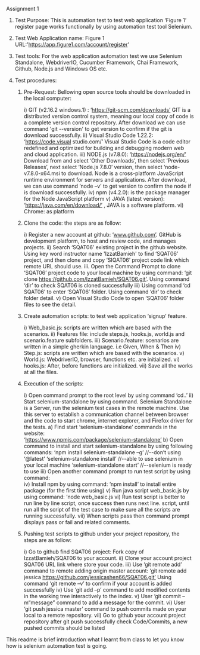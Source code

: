 Assignment 1

1.	Test Purpose: This is automation test to test web application ‘Figure 1’ register page
    works functionally by using automation test tool Selenium.

2.	Test Web Application name: Figure 1 URL:'https://app.figure1.com/account/register'

3.	Test tools:  For the web application automation test we use Selenium Standalone, 
    WebdriverIO, Cucumber Framework, Chai Framework, Github, Node.js and Windows OS etc.  

4.	Test procedures:

    1)  Pre-Request: Bellowing open source tools should be downloaded in the local computer:

        i) GIT (v2.16.2 windows.1) : ‘https://git-scm.com/downloads’ GIT is a distributed version      control system, meaning our local copy of code is a complete version control repository.     After download we can use command 'git --version' to get version to confirm if the git is    download successfully.
        ii) Visual Studio Code 1.22.2: ‘https://code.visual studio.com/’ Visual Studio Code is a        code editor redefined and optimized for building and debugging modern web and cloud          application.
        iii) NODE.js (v7.8.0): ‘https://nodejs.org/en/’ Download from and select ‘Other Downloads’,      then select ‘Previous Releases’, next select ‘Node.js 7.8.0’ version, then select            ‘node-v7.8.0-x64.msi to download. Node is a cross-platform JavaScript runtime                environment for servers and applications. After download, we can use command ‘node –v’       to get version to confirm the node if is download successfully.
        iv) npm (v4.2.0): is the package manager for the Node JavaScript platform
        v) JAVA (latest version): ‘https://java.com/en/download/’ , JAVA is a software platform.
        vi) Chrome: as platform

    2) Clone the code: the steps are as follow:

        i)  Register a new account at github: ‘www.github.com’.
             GitHub is development platform, to host and review code, and manages projects.
        ii) Search ‘SQAT06’ existing project in the github website. Using key word instructor name       'IzzatBamieh' to find ‘SQAT06’ project, and then clone and copy ‘SIQAT06’ project code       link which remote URL should use.
            iii. Open the Command Prompt to clone ‘SQAT06’ project code to your local machine by using command: 
                ‘git clone https://github.com/IzzatBamieh/SQAT06.git’. 
                Using command ‘dir’ to check SQAT06 is cloned successfully
        iii) Using command ‘cd SQAT06’ to enter ‘SQAT06’ folder.
             Using command ‘dir’ to check folder detail.
        v) Open Visual Studio Code to open ‘SQAT06’ folder files to see the detail.

    3)  Create automation scripts: to test web application ‘signup’ feature. 

        i) Web_basic.js: scripts are written which are based with the scenarios.
        ii) Features file: include steps.js, hooks.js, world.js and scenario.feature subfolders.
        iii) Scenario.feature: scenarios are written in a simple gherkin language. 
            i.e Given, When & Then
        iv) Step.js: scripts are written which are based with the scenarios.
        v) World.js: WebdriverIO, browser, functions etc. are initialized.
        vi) hooks.js: After, before functions are initialized.
        vii) Save all the works at all the files.

    4) Execution of the scripts:

       i) Open command prompt to the root level by using command ‘cd..’
       ii) Start selenium-standalone by using command.
           Selenium Standalone is a Server, run the selenium test cases in the remote machine. Use this server to establish a communication channel between browser and the code to start chrome, internet explorer, and Firefox driver for the tests. 
            a) Find start ‘selenium-standalone’ commands in the website:  
               ‘https://www.npmjs.com/package/selenium-standalone’ 
            b) Open command to install and start selenium-standalone by using following commands: 
                ‘npm install selenium-standalone –g’  //--don’t using ‘@latest’ 
                ‘selenium-standalone install’         //--able to use selenium in your local machine 
                ‘selenium-standalone start’           //--selenium is ready to use
       iii) Open another command prompt to run test script by using command:   
       iv) Install npm by using command: 
           ‘npm install’ to install entire package (for the first time using)
       v) Run java script web_basic.js by using command: ‘node web_basic.js 
       vi) Run test script is better to run line by line script, once success then runs next line.       script, until run all the script of the test case to make sure all the scripts are            running successfully.
       vii) When scripts pass then command prompt displays pass or fail and related comments.

    5) Pushing test scripts to github under your project repository, the steps are as follow: 

       i)	Go to github find SQAT06 project: Fork copy of IzzatBamieh/SQAT06 to your account.
       ii)	Clone your account project SQAT06 URL link where store your code.
       iii)	Use ‘git remote add’ command to remote adding origin master account: 
            ‘git remote add jessica https://github.com/jessicashen66/SQAT06.git’ 
             Using command ‘git remote –v’ to confirm if your account is added successfully
       iv)	Use ‘git add –p’ command to add modified contents in the working tree interactively to        the index.
       v)	User ‘git commit –m“message” command to add a message for the commit.
       vi)	User ‘git push jessica master’ command to push commits made on your local to a remote         repository.
       vii)	Go to github your account project repository after git push successfully
            check Code/Commits, a new pushed commits should be listed 

This readme is brief introduction what I learnt from class to let you know how is selenium automation test is going.

